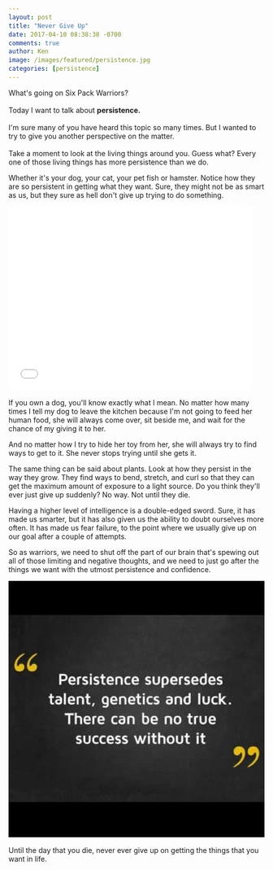 ```yaml
---
layout: post
title: "Never Give Up"
date: 2017-04-10 08:38:38 -0700
comments: true
author: Ken
image: /images/featured/persistence.jpg
categories: [persistence]
---
```


What's going on Six Pack Warriors?<br/>
<br/>
Today I want to talk about **persistence.**<br/>
<br/>
I'm sure many of you have heard this topic so many times. But I wanted to try to give you another perspective on the matter.<br/>
<br/>
Take a moment to look at the living things around you. Guess what? Every one of those living things has more persistence than we do.

Whether it's your dog, your cat, your pet fish or hamster. Notice how they are so persistent in getting what they want. Sure, they might not be as smart as us, but they sure as hell don't give up trying to do something.

<iframe src="//giphy.com/embed/67BZPE8f0aPe0" width="480" height="360" frameBorder="0" class="giphy-embed" allowFullScreen></iframe>

If you own a dog, you'll know exactly what I mean. No matter how many times I tell my dog to leave the kitchen because I'm not going to feed her human food, she will always come over, sit beside me, and wait for the chance of my giving it to her.

And no matter how I try to hide her toy from her, she will always try to find ways to get to it. She never stops trying until she gets it.

The same thing can be said about plants. Look at how they persist in the way they grow. They find ways to bend, stretch, and curl so that they can get the maximum amount of exposure to a light source. Do you think they'll ever just give up suddenly? No way. Not until they die.

Having a higher level of intelligence is a double-edged sword. Sure, it has made us smarter, but it has also given us the ability to doubt ourselves more often. It has made us fear failure, to the point where we usually give up on our goal after a couple of attempts.

So as warriors, we need to shut off the part of our brain that's spewing out all of those limiting and negative thoughts, and we need to just go after the things we want with the utmost persistence and confidence.

<div class="post-content-image-wrapper">
<img src="/images/posts/persistence.jpg" class="post-content-image" alt="Persistence"/>
</div>

Until the day that you die, never ever give up on getting the things that you want in life.
